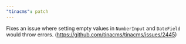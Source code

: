 ```yaml
---
"tinacms": patch
---
```


Fixes an issue where setting empty values in `NumberInput` and `DateField` would throw errors. (https://github.com/tinacms/tinacms/issues/2445)
